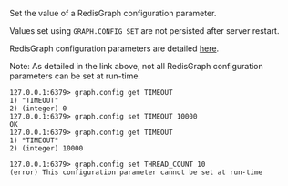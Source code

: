 Set the value of a RedisGraph configuration parameter.

Values set using `GRAPH.CONFIG SET` are not persisted after server restart.

RedisGraph configuration parameters are detailed [here](/docs/stack/graph/configuration).

Note: As detailed in the link above, not all RedisGraph configuration parameters can be set at run-time.

```
127.0.0.1:6379> graph.config get TIMEOUT
1) "TIMEOUT"
2) (integer) 0
127.0.0.1:6379> graph.config set TIMEOUT 10000
OK
127.0.0.1:6379> graph.config get TIMEOUT
1) "TIMEOUT"
2) (integer) 10000
```

```
127.0.0.1:6379> graph.config set THREAD_COUNT 10
(error) This configuration parameter cannot be set at run-time
```
